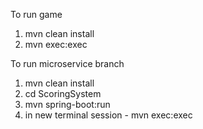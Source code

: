 To run game
1. mvn clean install
2. mvn exec:exec

To run microservice branch
1. mvn clean install
2. cd ScoringSystem
3. mvn spring-boot:run
4. in new terminal session - mvn exec:exec

